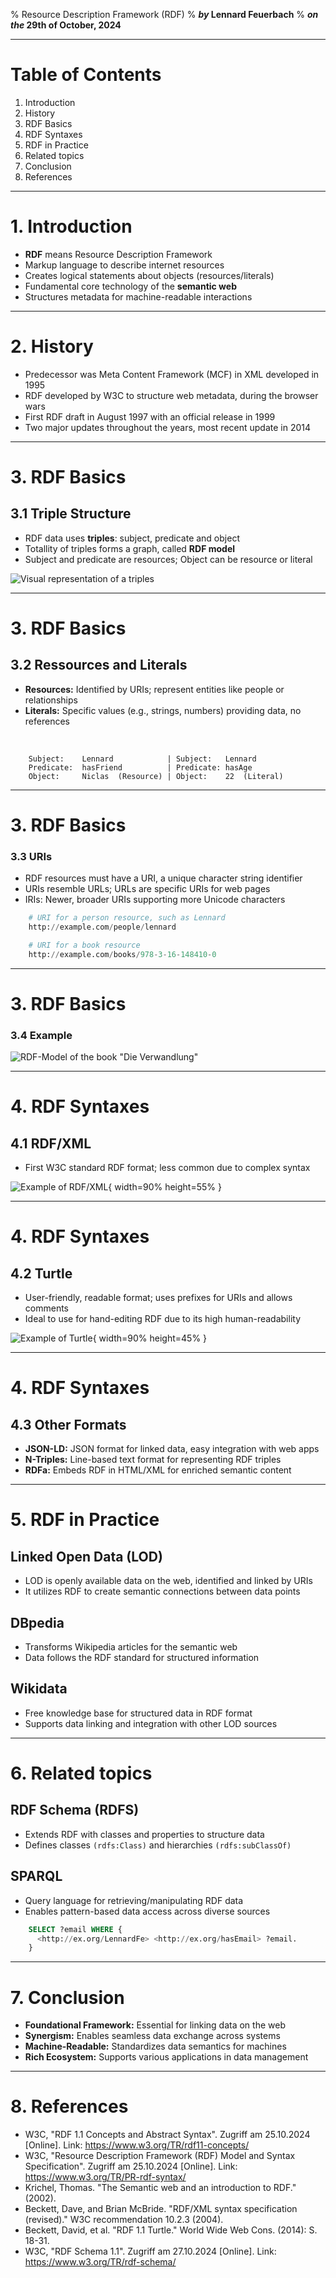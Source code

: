% Resource Description Framework (RDF)
% ***by* Lennard Feuerbach** 
% ***on the* 29th of October, 2024** 

---

# **Table of Contents**
1. Introduction
2. History
3. RDF Basics
4. RDF Syntaxes
5. RDF in Practice
6. Related topics
7. Conclusion
8. References

---

# 1. **Introduction** 

- **RDF** means Resource Description Framework
- Markup language to describe internet resources
- Creates logical statements about objects (resources/literals)
- Fundamental core technology of the **semantic web**
- Structures metadata for machine-readable interactions

---

# 2. **History**

- Predecessor was Meta Content Framework (MCF) in XML developed in 1995 
- RDF developed by W3C to structure web metadata, during the browser wars
- First RDF draft in August 1997 with an official release in 1999
- Two major updates throughout the years, most recent update in 2014

---

# 3. **RDF Basics**

## 3.1 **Triple Structure**
- RDF data uses **triples**: subject, predicate and object
- Totallity of triples forms a graph, called **RDF model**
- Subject and predicate are resources; Object can be resource or literal

![Visual representation of a triples](images/RDF_Graph.png)

---

# 3. **RDF Basics**

## 3.2 **Ressources and Literals**
- **Resources:** Identified by URIs; represent entities like people or relationships
- **Literals:** Specific values (e.g., strings, numbers) providing data, no references

&nbsp;

```
	Subject:    Lennard            | Subject:   Lennard
	Predicate:  hasFriend          | Predicate: hasAge
	Object:     Niclas  (Resource) | Object:    22  (Literal)
```

---

# 3. **RDF Basics**

### 3.3 **URIs**

- RDF resources must have a URI, a unique character string identifier
- URIs resemble URLs; URLs are specific URIs for web pages
- IRIs: Newer, broader URIs supporting more Unicode characters

```python
    # URI for a person resource, such as Lennard
    http://example.com/people/lennard

    # URI for a book resource
    http://example.com/books/978-3-16-148410-0
```

---
 
# 3. **RDF Basics**

### 3.4 **Example**

![RDF-Model of the book "Die Verwandlung"](images/RDF_Model.png)

---


# 4. **RDF Syntaxes**

## 4.1 **RDF/XML**
- First W3C standard RDF format; less common due to complex syntax

![Example of RDF/XML](images/RDF_XML.png){ width=90% height=55% }

---

# 4. **RDF Syntaxes**

## 4.2 **Turtle**
- User-friendly, readable format; uses prefixes for URIs and allows comments
- Ideal to use for hand-editing RDF due to its high human-readability

![Example of Turtle](images/Turtle.png){ width=90% height=45% }

---

# 4. **RDF Syntaxes**

## 4.3 **Other Formats**
- **JSON-LD:** JSON format for linked data, easy integration with web apps
- **N-Triples:** Line-based text format for representing RDF triples
- **RDFa:** Embeds RDF in HTML/XML for enriched semantic content

---

# 5. **RDF in Practice**

## **Linked Open Data (LOD)**
- LOD is openly available data on the web, identified and linked by URIs
- It utilizes RDF to create semantic connections between data points

## **DBpedia**
- Transforms Wikipedia articles for the semantic web
- Data follows the RDF standard for structured information

## **Wikidata**
- Free knowledge base for structured data in RDF format
- Supports data linking and integration with other LOD sources

---

# 6. **Related topics**

## **RDF Schema (RDFS)**
- Extends RDF with classes and properties to structure data
- Defines classes `(rdfs:Class)` and hierarchies `(rdfs:subClassOf)`

## **SPARQL**
- Query language for retrieving/manipulating RDF data
- Enables pattern-based data access across diverse sources

```sql
    SELECT ?email WHERE {
      <http://ex.org/LennardFe> <http://ex.org/hasEmail> ?email.
    }
```

---

# 7. **Conclusion**

- **Foundational Framework:** Essential for linking data on the web
- **Synergism:** Enables seamless data exchange across systems
- **Machine-Readable:** Standardizes data semantics for machines
- **Rich Ecosystem:** Supports various applications in data management

---

# 8. **References**

- W3C, "RDF 1.1 Concepts and Abstract Syntax". Zugriff am 25.10.2024 [Online]. Link: https://www.w3.org/TR/rdf11-concepts/
- W3C, "Resource Description Framework (RDF) Model and Syntax Specification". Zugriff am 25.10.2024 [Online]. Link: https://www.w3.org/TR/PR-rdf-syntax/
- Krichel, Thomas. "The Semantic web and an introduction to RDF." (2002).
- Beckett, Dave, and Brian McBride. "RDF/XML syntax specification (revised)." W3C recommendation 10.2.3 (2004).
- Beckett, David, et al. "RDF 1.1 Turtle." World Wide Web Cons. (2014): S. 18-31.
- W3C, "RDF Schema 1.1". Zugriff am 27.10.2024 [Online]. Link: https://www.w3.org/TR/rdf-schema/